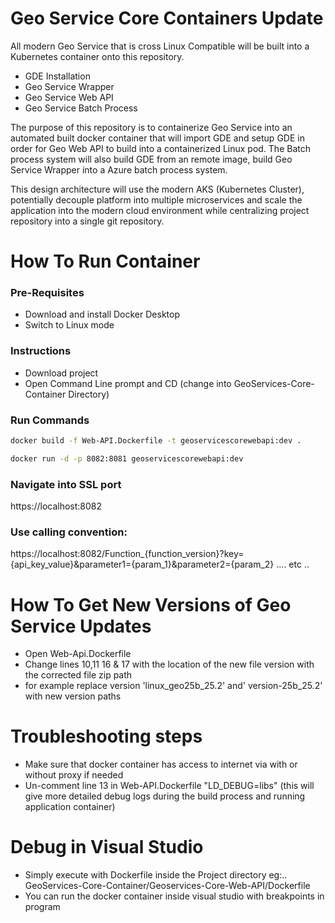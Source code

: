 # Geo Service Core Containers Update

All modern Geo Service that is cross Linux Compatible will be built into a Kubernetes container onto this repository.   
  
- GDE Installation  
- Geo Service Wrapper   
- Geo Service Web API  
- Geo Service Batch Process  

The purpose of this repository is to containerize Geo Service into an automated built docker container that will import GDE and setup GDE in order for Geo Web API to build into a containerized Linux pod.
The Batch process system will also build GDE from an remote image, build Geo Service Wrapper into a Azure batch process system. 


This design architecture will use the modern AKS (Kubernetes Cluster), potentially decouple platform into multiple microservices and scale the application into the modern cloud environment 
while centralizing project repository into a single git repository.

# How To Run Container  
 ### Pre-Requisites 
  - Download and install Docker Desktop  
  - Switch to Linux mode  
  
###  Instructions  
  - Download project    
  - Open Command Line prompt and CD (change into GeoServices-Core-Container Directory)   

 ### Run Commands
  ```bash
  docker build -f Web-API.Dockerfile -t geoservicescorewebapi:dev .
  ```
  ```bash
  docker run -d -p 8082:8081 geoservicescorewebapi:dev    
   ```

  ### Navigate into SSL port  
  https://localhost:8082    
  
  ### Use calling convention:   
  https://localhost:8082/Function_{function_version}?key={api_key_value}&parameter1={param_1}&parameter2={param_2} .... etc ..

 # How To Get New Versions of Geo Service Updates  
 - Open Web-Api.Dockerfile
 - Change lines 10,11 16 & 17 with the location of the new file version with the corrected file zip path
 - for example replace version 'linux_geo25b_25.2' and' version-25b_25.2' with new version paths

# Troubleshooting steps   
- Make sure that docker container has access to internet via with or without proxy if needed  
- Un-comment line 13 in Web-API.Dockerfile "LD_DEBUG=libs" (this will give more detailed debug logs during the build process and running application container)  

# Debug in Visual Studio  
- Simply execute with Dockerfile inside the Project directory eg:.. GeoServices-Core-Container/Geoservices-Core-Web-API/Dockerfile  
- You can run the docker container inside visual studio with breakpoints in program
